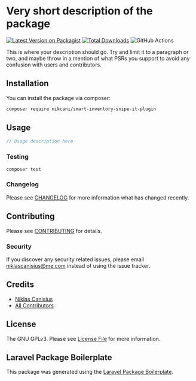 # Very short description of the package

[![Latest Version on Packagist](https://img.shields.io/packagist/v/nikcani/smart-inventory-snipe-it-plugin.svg?style=flat-square)](https://packagist.org/packages/nikcani/smart-inventory-snipe-it-plugin)
[![Total Downloads](https://img.shields.io/packagist/dt/nikcani/smart-inventory-snipe-it-plugin.svg?style=flat-square)](https://packagist.org/packages/nikcani/smart-inventory-snipe-it-plugin)
![GitHub Actions](https://github.com/nikcani/smart-inventory-snipe-it-plugin/actions/workflows/main.yml/badge.svg)

This is where your description should go. Try and limit it to a paragraph or two, and maybe throw in a mention of what PSRs you support to avoid any confusion with users and contributors.

## Installation

You can install the package via composer:

```bash
composer require nikcani/smart-inventory-snipe-it-plugin
```

## Usage

```php
// Usage description here
```

### Testing

```bash
composer test
```

### Changelog

Please see [CHANGELOG](CHANGELOG.md) for more information what has changed recently.

## Contributing

Please see [CONTRIBUTING](CONTRIBUTING.md) for details.

### Security

If you discover any security related issues, please email niklascanisius@me.com instead of using the issue tracker.

## Credits

-   [Niklas Canisius](https://github.com/nikcani)
-   [All Contributors](../../contributors)

## License

The GNU GPLv3. Please see [License File](LICENSE.md) for more information.

## Laravel Package Boilerplate

This package was generated using the [Laravel Package Boilerplate](https://laravelpackageboilerplate.com).
